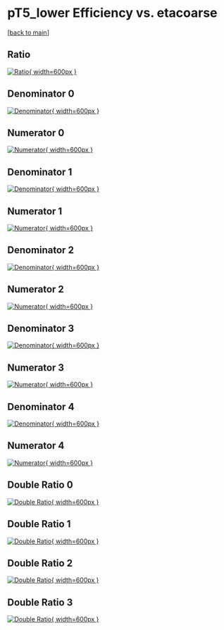 # pT5_lower Efficiency vs. etacoarse

[[back to main](./)]



## Ratio

[![Ratio](../mtv/var/pT5_lower_base_13_1_eff_etacoarse.png){ width=600px }](../mtv/var/pT5_lower_base_13_1_eff_etacoarse.pdf)

## Denominator 0

[![Denominator](../mtv/den/pT5_lower_base_13_1_eff_etacoarse_den0.png){ width=600px }](../mtv/den/pT5_lower_base_13_1_eff_etacoarse_den0.pdf)

## Numerator 0

[![Numerator](../mtv/num/pT5_lower_base_13_1_eff_etacoarse_num0.png){ width=600px }](../mtv/num/pT5_lower_base_13_1_eff_etacoarse_num0.pdf)

## Denominator 1

[![Denominator](../mtv/den/pT5_lower_base_13_1_eff_etacoarse_den1.png){ width=600px }](../mtv/den/pT5_lower_base_13_1_eff_etacoarse_den1.pdf)

## Numerator 1

[![Numerator](../mtv/num/pT5_lower_base_13_1_eff_etacoarse_num1.png){ width=600px }](../mtv/num/pT5_lower_base_13_1_eff_etacoarse_num1.pdf)

## Denominator 2

[![Denominator](../mtv/den/pT5_lower_base_13_1_eff_etacoarse_den2.png){ width=600px }](../mtv/den/pT5_lower_base_13_1_eff_etacoarse_den2.pdf)

## Numerator 2

[![Numerator](../mtv/num/pT5_lower_base_13_1_eff_etacoarse_num2.png){ width=600px }](../mtv/num/pT5_lower_base_13_1_eff_etacoarse_num2.pdf)

## Denominator 3

[![Denominator](../mtv/den/pT5_lower_base_13_1_eff_etacoarse_den3.png){ width=600px }](../mtv/den/pT5_lower_base_13_1_eff_etacoarse_den3.pdf)

## Numerator 3

[![Numerator](../mtv/num/pT5_lower_base_13_1_eff_etacoarse_num3.png){ width=600px }](../mtv/num/pT5_lower_base_13_1_eff_etacoarse_num3.pdf)

## Denominator 4

[![Denominator](../mtv/den/pT5_lower_base_13_1_eff_etacoarse_den4.png){ width=600px }](../mtv/den/pT5_lower_base_13_1_eff_etacoarse_den4.pdf)

## Numerator 4

[![Numerator](../mtv/num/pT5_lower_base_13_1_eff_etacoarse_num4.png){ width=600px }](../mtv/num/pT5_lower_base_13_1_eff_etacoarse_num4.pdf)

## Double Ratio 0

[![Double Ratio](../mtv/ratio/pT5_lower_base_13_1_eff_etacoarse_ratio0.png){ width=600px }](../mtv/ratio/pT5_lower_base_13_1_eff_etacoarse_ratio0.pdf)

## Double Ratio 1

[![Double Ratio](../mtv/ratio/pT5_lower_base_13_1_eff_etacoarse_ratio1.png){ width=600px }](../mtv/ratio/pT5_lower_base_13_1_eff_etacoarse_ratio1.pdf)

## Double Ratio 2

[![Double Ratio](../mtv/ratio/pT5_lower_base_13_1_eff_etacoarse_ratio2.png){ width=600px }](../mtv/ratio/pT5_lower_base_13_1_eff_etacoarse_ratio2.pdf)

## Double Ratio 3

[![Double Ratio](../mtv/ratio/pT5_lower_base_13_1_eff_etacoarse_ratio3.png){ width=600px }](../mtv/ratio/pT5_lower_base_13_1_eff_etacoarse_ratio3.pdf)

